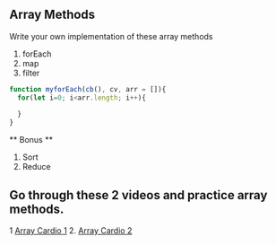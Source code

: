 ## Array Methods

Write your own implementation of these array methods
  1. forEach
  2. map
  3. filter
  ```js
  function myforEach(cb(), cv, arr = []){
    for(let i=0; i<arr.length; i++){
         
    }
  }


```

** Bonus **
  1. Sort
  2. Reduce

## Go through these 2 videos and practice array methods.

1 [Array Cardio 1](https://www.youtube.com/watch?v=HB1ZC7czKRs&list=PLu8EoSxDXHP6CGK4YVJhL_VWetA865GOH&index=4)
2. [Array Cardio 2](https://www.youtube.com/watch?v=QNmRfyNg1lw&list=PLu8EoSxDXHP6CGK4YVJhL_VWetA865GOH&index=7)